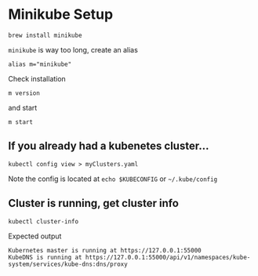 # Minikube Setup

```
brew install minikube
```

`minikube` is way too long, create an alias
```
alias m="minikube"
```

Check installation
```
m version
```

and start
```
m start
```

## If you already had a kubenetes cluster...

```
kubectl config view > myClusters.yaml
```

Note the config is located at `echo $KUBECONFIG` or `~/.kube/config`


## Cluster is running, get cluster info

```
kubectl cluster-info
```
Expected output
```
Kubernetes master is running at https://127.0.0.1:55000
KubeDNS is running at https://127.0.0.1:55000/api/v1/namespaces/kube-system/services/kube-dns:dns/proxy
```